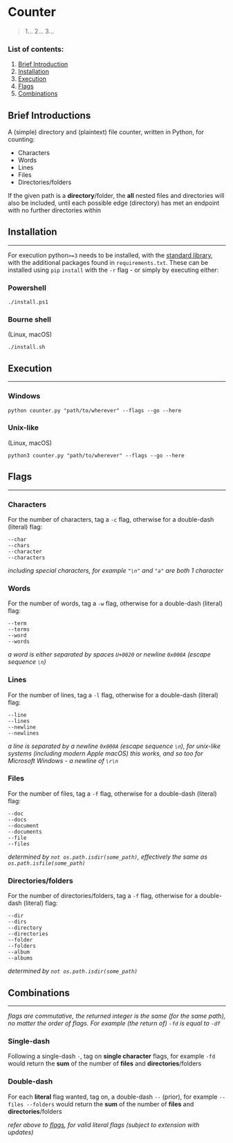 # Counter

> 1... 2... 3...

### List of contents:

1. [Brief Introduction](#brief-introduction)
2. [Installation](#installation)
3. [Execution](#execution)
4. [Flags](#flags)
5. [Combinations](#combinations)

## Brief Introductions
A (simple) directory and (plaintext) file counter, written in Python, for counting:
* Characters
* Words
* Lines
* Files
* Directories/folders

If the given path is a **directory**/folder, the **all** nested files and directories will also be included, until each possible edge (directory) has met an endpoint with no further directories within

## Installation
---

For execution python`>=3` needs to be installed, with the [standard library](https://docs.python.org/3/library/), with the additional packages found in `requirements.txt`. These can be installed using `pip` `install` with the `-r` flag - or simply by executing either:

### Powershell

``` shell
./install.ps1
```

### Bourne shell

(Linux, macOS)

``` shell
./install.sh
```

## Execution
---

### Windows

``` shell
python counter.py "path/to/wherever" --flags --go --here
```

### Unix-like

(Linux, macOS)

``` shell
python3 counter.py "path/to/wherever" --flags --go --here
```

## Flags
---

### Characters

For the number of characters, tag a `-c` flag, otherwise for a double-dash (literal) flag:
``` shell
--char
--chars
--character
--characters
```

*including special characters, for example `"\n"` and `"a"` are both 1 character*

### Words

For the number of words, tag a `-w` flag, otherwise for a double-dash (literal) flag:
``` shell
--term
--terms
--word
--words
```

*a word is either separated by spaces `U+0020` or newline `0x000A` (escape sequence `\n`)*

### Lines

For the number of lines, tag a `-l` flag, otherwise for a double-dash (literal) flag:
``` shell
--line
--lines
--newline
--newlines
```

*a line is separated by a newline `0x000A` (escape sequence `\n`), for unix-like systems (including modern Apple macOS) this works, and so too for Microsoft Windows - a newline of `\r\n`*

### Files

For the number of files, tag a `-f` flag, otherwise for a double-dash (literal) flag:
``` shell
--doc
--docs
--document
--documents
--file
--files
```

*determined by `not os.path.isdir(some_path)`, effectively the same as `os.path.isfile(some_path)`*

### Directories/folders

For the number of directories/folders, tag a `-f` flag, otherwise for a double-dash (literal) flag:
``` shell
--dir
--dirs
--directory
--directories
--folder
--folders
--album
--albums
```

*determined by `not os.path.isdir(some_path)`*

## Combinations
---

*flags are commutative, the returned integer is the same (for the same path), no matter the order of flags. For example (the return of) `-fd` is equal to `-df`*

### Single-dash

Following a single-dash `-`, tag on **single character** flags, for example `-fd` would return the **sum** of the number of **files** and **directories**/folders

### Double-dash

For each **literal** flag wanted, tag on, a double-dash `--` (prior), for example `--files --folders` would return the **sum** of the number of **files** and **directories**/folders

*refer above to [flags](#flags), for valid literal flags (subject to extension with updates)*
